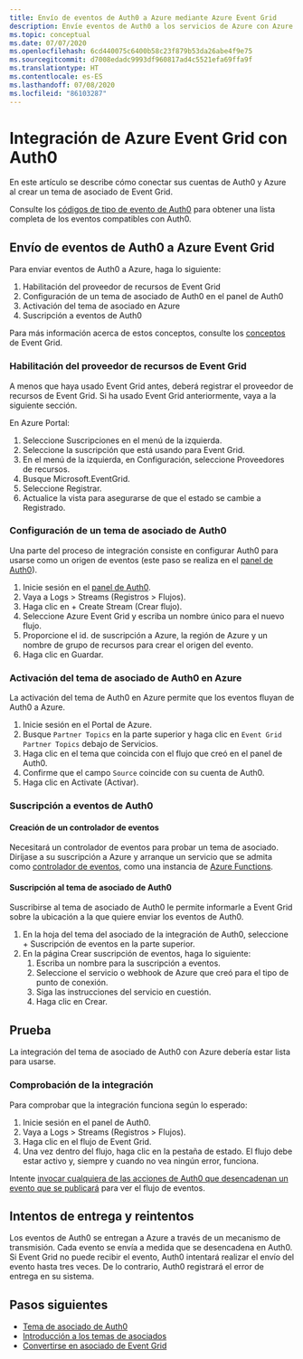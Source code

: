 ```yaml
---
title: Envío de eventos de Auth0 a Azure mediante Azure Event Grid
description: Envíe eventos de Auth0 a los servicios de Azure con Azure Event Grid.
ms.topic: conceptual
ms.date: 07/07/2020
ms.openlocfilehash: 6cd440075c6400b58c23f879b53da26abe4f9e75
ms.sourcegitcommit: d7008edadc9993df960817ad4c5521efa69ffa9f
ms.translationtype: HT
ms.contentlocale: es-ES
ms.lasthandoff: 07/08/2020
ms.locfileid: "86103287"
---
```

# <a name="integrate-azure-event-grid-with-auth0"></a>Integración de Azure Event Grid con Auth0

En este artículo se describe cómo conectar sus cuentas de Auth0 y Azure al crear un tema de asociado de Event Grid.

Consulte los [códigos de tipo de evento de Auth0](https://auth0.com/docs/logs/references/log-event-type-codes) para obtener una lista completa de los eventos compatibles con Auth0.

## <a name="send-events-from-auth0-to-azure-event-grid"></a>Envío de eventos de Auth0 a Azure Event Grid
Para enviar eventos de Auth0 a Azure, haga lo siguiente:

1. Habilitación del proveedor de recursos de Event Grid
1. Configuración de un tema de asociado de Auth0 en el panel de Auth0
1. Activación del tema de asociado en Azure
1. Suscripción a eventos de Auth0

Para más información acerca de estos conceptos, consulte los [conceptos](concepts.md) de Event Grid.

### <a name="enable-event-grid-resource-provider"></a>Habilitación del proveedor de recursos de Event Grid
A menos que haya usado Event Grid antes, deberá registrar el proveedor de recursos de Event Grid. Si ha usado Event Grid anteriormente, vaya a la siguiente sección.

En Azure Portal:
1. Seleccione Suscripciones en el menú de la izquierda.
1. Seleccione la suscripción que está usando para Event Grid.
1. En el menú de la izquierda, en Configuración, seleccione Proveedores de recursos.
1. Busque Microsoft.EventGrid.
1. Seleccione Registrar.
1. Actualice la vista para asegurarse de que el estado se cambie a Registrado.

### <a name="set-up-an-auth0-partner-topic"></a>Configuración de un tema de asociado de Auth0
Una parte del proceso de integración consiste en configurar Auth0 para usarse como un origen de eventos (este paso se realiza en el [panel de Auth0](https://manage.auth0.com/)).

1. Inicie sesión en el [panel de Auth0](https://manage.auth0.com/).
1. Vaya a Logs > Streams (Registros > Flujos).
1. Haga clic en + Create Stream (Crear flujo).
1. Seleccione Azure Event Grid y escriba un nombre único para el nuevo flujo.
1. Proporcione el id. de suscripción a Azure, la región de Azure y un nombre de grupo de recursos para crear el origen del evento. 
1. Haga clic en Guardar.

### <a name="activate-your-auth0-partner-topic-in-azure"></a>Activación del tema de asociado de Auth0 en Azure
La activación del tema de Auth0 en Azure permite que los eventos fluyan de Auth0 a Azure.

1. Inicie sesión en el Portal de Azure.
1. Busque `Partner Topics` en la parte superior y haga clic en `Event Grid Partner Topics` debajo de Servicios.
1. Haga clic en el tema que coincida con el flujo que creó en el panel de Auth0.
1. Confirme que el campo `Source` coincide con su cuenta de Auth0.
1. Haga clic en Activate (Activar).

### <a name="subscribe-to-auth0-events"></a>Suscripción a eventos de Auth0

#### <a name="create-an-event-handler"></a>Creación de un controlador de eventos
Necesitará un controlador de eventos para probar un tema de asociado. Diríjase a su suscripción a Azure y arranque un servicio que se admita como [controlador de eventos](event-handlers.md), como una instancia de [Azure Functions](custom-event-to-function.md).

#### <a name="subscribe-to-your-auth0-partner-topic"></a>Suscripción al tema de asociado de Auth0
Suscribirse al tema de asociado de Auth0 le permite informarle a Event Grid sobre la ubicación a la que quiere enviar los eventos de Auth0.

1. En la hoja del tema del asociado de la integración de Auth0, seleccione + Suscripción de eventos en la parte superior.
1. En la página Crear suscripción de eventos, haga lo siguiente:
    1. Escriba un nombre para la suscripción a eventos.
    1. Seleccione el servicio o webhook de Azure que creó para el tipo de punto de conexión.
    1. Siga las instrucciones del servicio en cuestión.
    1. Haga clic en Crear.

## <a name="testing"></a>Prueba
La integración del tema de asociado de Auth0 con Azure debería estar lista para usarse.

### <a name="verify-the-integration"></a>Comprobación de la integración
Para comprobar que la integración funciona según lo esperado:

1. Inicie sesión en el panel de Auth0.
1. Vaya a Logs > Streams (Registros > Flujos).
1. Haga clic en el flujo de Event Grid.
1. Una vez dentro del flujo, haga clic en la pestaña de estado. El flujo debe estar activo y, siempre y cuando no vea ningún error, funciona.

Intente [invocar cualquiera de las acciones de Auth0 que desencadenan un evento que se publicará](https://auth0.com/docs/logs/references/log-event-type-codes) para ver el flujo de eventos.

## <a name="delivery-attempts-and-retries"></a>Intentos de entrega y reintentos
Los eventos de Auth0 se entregan a Azure a través de un mecanismo de transmisión. Cada evento se envía a medida que se desencadena en Auth0. Si Event Grid no puede recibir el evento, Auth0 intentará realizar el envío del evento hasta tres veces. De lo contrario, Auth0 registrará el error de entrega en su sistema.

## <a name="next-steps"></a>Pasos siguientes

- [Tema de asociado de Auth0](auth0-overview.md)
- [Introducción a los temas de asociados](partner-topics-overview.md)
- [Convertirse en asociado de Event Grid](partner-onboarding-overview.md)